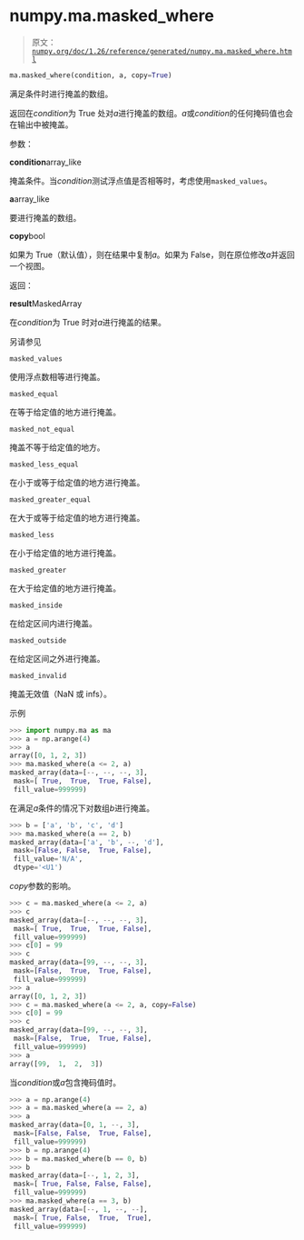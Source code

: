 # numpy.ma.masked_where

> 原文：[`numpy.org/doc/1.26/reference/generated/numpy.ma.masked_where.html`](https://numpy.org/doc/1.26/reference/generated/numpy.ma.masked_where.html)

```py
ma.masked_where(condition, a, copy=True)
```

满足条件时进行掩盖的数组。

返回在*condition*为 True 处对*a*进行掩盖的数组。*a*或*condition*的任何掩码值也会在输出中被掩盖。

参数：

**condition**array_like

掩盖条件。当*condition*测试浮点值是否相等时，考虑使用`masked_values`。

**a**array_like

要进行掩盖的数组。

**copy**bool

如果为 True（默认值），则在结果中复制*a*。如果为 False，则在原位修改*a*并返回一个视图。

返回：

**result**MaskedArray

在*condition*为 True 时对*a*进行掩盖的结果。

另请参见

`masked_values`

使用浮点数相等进行掩盖。

`masked_equal`

在等于给定值的地方进行掩盖。

`masked_not_equal`

掩盖不等于给定值的地方。

`masked_less_equal`

在小于或等于给定值的地方进行掩盖。

`masked_greater_equal`

在大于或等于给定值的地方进行掩盖。

`masked_less`

在小于给定值的地方进行掩盖。

`masked_greater`

在大于给定值的地方进行掩盖。

`masked_inside`

在给定区间内进行掩盖。

`masked_outside`

在给定区间之外进行掩盖。

`masked_invalid`

掩盖无效值（NaN 或 infs）。

示例

```py
>>> import numpy.ma as ma
>>> a = np.arange(4)
>>> a
array([0, 1, 2, 3])
>>> ma.masked_where(a <= 2, a)
masked_array(data=[--, --, --, 3],
 mask=[ True,  True,  True, False],
 fill_value=999999) 
```

在满足*a*条件的情况下对数组*b*进行掩盖。

```py
>>> b = ['a', 'b', 'c', 'd']
>>> ma.masked_where(a == 2, b)
masked_array(data=['a', 'b', --, 'd'],
 mask=[False, False,  True, False],
 fill_value='N/A',
 dtype='<U1') 
```

*copy*参数的影响。

```py
>>> c = ma.masked_where(a <= 2, a)
>>> c
masked_array(data=[--, --, --, 3],
 mask=[ True,  True,  True, False],
 fill_value=999999)
>>> c[0] = 99
>>> c
masked_array(data=[99, --, --, 3],
 mask=[False,  True,  True, False],
 fill_value=999999)
>>> a
array([0, 1, 2, 3])
>>> c = ma.masked_where(a <= 2, a, copy=False)
>>> c[0] = 99
>>> c
masked_array(data=[99, --, --, 3],
 mask=[False,  True,  True, False],
 fill_value=999999)
>>> a
array([99,  1,  2,  3]) 
```

当*condition*或*a*包含掩码值时。

```py
>>> a = np.arange(4)
>>> a = ma.masked_where(a == 2, a)
>>> a
masked_array(data=[0, 1, --, 3],
 mask=[False, False,  True, False],
 fill_value=999999)
>>> b = np.arange(4)
>>> b = ma.masked_where(b == 0, b)
>>> b
masked_array(data=[--, 1, 2, 3],
 mask=[ True, False, False, False],
 fill_value=999999)
>>> ma.masked_where(a == 3, b)
masked_array(data=[--, 1, --, --],
 mask=[ True, False,  True,  True],
 fill_value=999999) 
```
